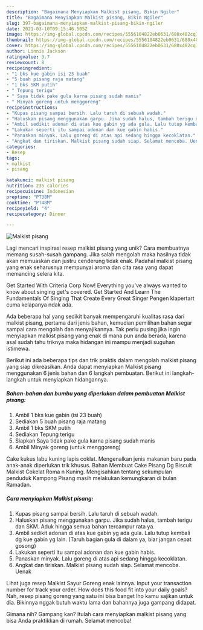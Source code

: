 ```yaml
---
description: "Bagaimana Menyiapkan Malkist pisang, Bikin Ngiler"
title: "Bagaimana Menyiapkan Malkist pisang, Bikin Ngiler"
slug: 397-bagaimana-menyiapkan-malkist-pisang-bikin-ngiler
date: 2021-03-10T09:15:46.505Z
image: https://img-global.cpcdn.com/recipes/5556104822eb0631/680x482cq70/malkist-pisang-foto-resep-utama.jpg
thumbnail: https://img-global.cpcdn.com/recipes/5556104822eb0631/680x482cq70/malkist-pisang-foto-resep-utama.jpg
cover: https://img-global.cpcdn.com/recipes/5556104822eb0631/680x482cq70/malkist-pisang-foto-resep-utama.jpg
author: Linnie Jackson
ratingvalue: 3.7
reviewcount: 8
recipeingredient:
- "1 bks kue gabin isi 23 buah"
- "5 buah pisang raja matang"
- "1 bks SKM putih"
- " Tepung terigu"
- " Saya tidak pake gula karna pisang sudah manis"
- " Minyak goreng untuk menggoreng"
recipeinstructions:
- "Kupas pisang sampai bersih. Lalu taruh di sebuah wadah."
- "Haluskan pisang menggunakan garpu. Jika sudah halus, tambah terigu dan SKM. Aduk hingga semua bahan tercampur rata ya."
- "Ambil sedikit adonan di atas kue gabin yg ada gula. Lalu tutup kembali dg kue gabin yg lain. (Taruh bagian gula di dalam ya, biar jangan cepat gosong)"
- "Lakukan seperti itu sampai adonan dan kue gabin habis."
- "Panaskan minyak. Lalu goreng di atas api sedang hingga kecoklatan."
- "Angkat dan tiriskan. Malkist pisang sudah siap. Selamat mencoba. Uenak"
categories:
- Resep
tags:
- malkist
- pisang

katakunci: malkist pisang 
nutrition: 235 calories
recipecuisine: Indonesian
preptime: "PT38M"
cooktime: "PT48M"
recipeyield: "4"
recipecategory: Dinner

---
```



![Malkist pisang](https://img-global.cpcdn.com/recipes/5556104822eb0631/680x482cq70/malkist-pisang-foto-resep-utama.jpg)

Lagi mencari inspirasi resep malkist pisang yang unik? Cara membuatnya memang susah-susah gampang. Jika salah mengolah maka hasilnya tidak akan memuaskan dan justru cenderung tidak enak. Padahal malkist pisang yang enak seharusnya mempunyai aroma dan cita rasa yang dapat memancing selera kita.

Get Started With Criteria Corp Now! Everything you&#39;ve always wanted to know about singing get&#39;s covered. Get Started And Learn The Fundamentals Of Singing That Create Every Great Singer Pengen klapertart cuma kelapanya ndak ada.

Ada beberapa hal yang sedikit banyak mempengaruhi kualitas rasa dari malkist pisang, pertama dari jenis bahan, kemudian pemilihan bahan segar sampai cara mengolah dan menyajikannya. Tak perlu pusing jika ingin menyiapkan malkist pisang yang enak di mana pun anda berada, karena asal sudah tahu triknya maka hidangan ini mampu menjadi suguhan istimewa.


Berikut ini ada beberapa tips dan trik praktis dalam mengolah malkist pisang yang siap dikreasikan. Anda dapat menyiapkan Malkist pisang menggunakan 6 jenis bahan dan 6 langkah pembuatan. Berikut ini langkah-langkah untuk menyiapkan hidangannya.

<!--inarticleads1-->

##### Bahan-bahan dan bumbu yang diperlukan dalam pembuatan Malkist pisang:

1. Ambil 1 bks kue gabin (isi 23 buah)
1. Sediakan 5 buah pisang raja matang
1. Ambil 1 bks SKM putih
1. Sediakan  Tepung terigu
1. Siapkan  Saya tidak pake gula karna pisang sudah manis
1. Ambil  Minyak goreng (untuk menggoreng)


Cake kukus labu kuning lapis coklat. Mengenalkan jenis makanan baru pada anak-anak diperlukan trik khusus. Bahan Membuat Cake Pisang Dg Biscuit Malkist Cokelat Roma n Kuning. Mengisahkan tentang sekumpulan penduduk Kampong Pisang masih melakukan kemungkaran di bulan Ramadan. 

<!--inarticleads2-->

##### Cara menyiapkan Malkist pisang:

1. Kupas pisang sampai bersih. Lalu taruh di sebuah wadah.
1. Haluskan pisang menggunakan garpu. Jika sudah halus, tambah terigu dan SKM. Aduk hingga semua bahan tercampur rata ya.
1. Ambil sedikit adonan di atas kue gabin yg ada gula. Lalu tutup kembali dg kue gabin yg lain. (Taruh bagian gula di dalam ya, biar jangan cepat gosong)
1. Lakukan seperti itu sampai adonan dan kue gabin habis.
1. Panaskan minyak. Lalu goreng di atas api sedang hingga kecoklatan.
1. Angkat dan tiriskan. Malkist pisang sudah siap. Selamat mencoba. Uenak


Lihat juga resep Malkist Sayur Goreng enak lainnya. Input your transaction number for track your order. How does this food fit into your daily goals? Nah, resep pisang goreng yang satu ini bisa banget lho kamu sajikan untuk dia. Bikinnya nggak butuh waktu lama dan bahannya juga gampang didapat. 

Gimana nih? Gampang kan? Itulah cara menyiapkan malkist pisang yang bisa Anda praktikkan di rumah. Selamat mencoba!
